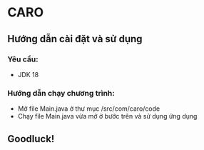 # CARO
## Hướng dẫn cài đặt và sử dụng
### Yêu cầu:
-   JDK 18
### Hướng dẫn chạy chương trình:
-   Mở file Main.java ở thư mục /src/com/caro/code
-   Chạy file Main.java vừa mở ở bước trên và sử dụng ứng dụng
## Goodluck!